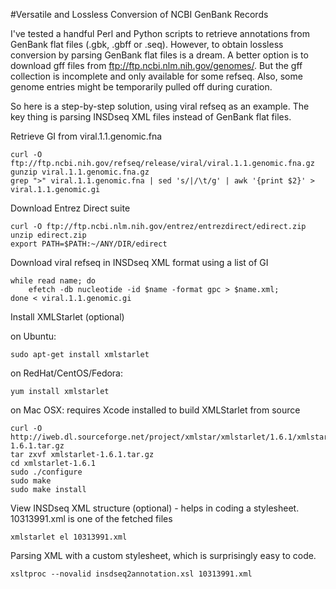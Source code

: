 #Versatile and Lossless Conversion of NCBI GenBank Records

I've tested a handful Perl and Python scripts to retrieve annotations from GenBank flat files (.gbk, .gbff or .seq). However, to obtain lossless conversion by parsing GenBank flat files is a dream. A better option is to download gff files from ftp://ftp.ncbi.nlm.nih.gov/genomes/. But the gff collection is incomplete and only available for some refseq. Also, some genome entries might be temporarily pulled off during curation.

So here is a step-by-step solution, using viral refseq as an example. The key thing is parsing INSDseq XML files instead of GenBank flat files.

Retrieve GI from viral.1.1.genomic.fna

    curl -O ftp://ftp.ncbi.nih.gov/refseq/release/viral/viral.1.1.genomic.fna.gz
    gunzip viral.1.1.genomic.fna.gz
    grep ">" viral.1.1.genomic.fna | sed 's/|/\t/g' | awk '{print $2}' > viral.1.1.genomic.gi

Download Entrez Direct suite

    curl -O ftp://ftp.ncbi.nlm.nih.gov/entrez/entrezdirect/edirect.zip
    unzip edirect.zip
    export PATH=$PATH:~/ANY/DIR/edirect
    
Download viral refseq in INSDseq XML format using a list of GI

    while read name; do
        efetch -db nucleotide -id $name -format gpc > $name.xml;
    done < viral.1.1.genomic.gi 

Install XMLStarlet (optional)

on Ubuntu:
    
    sudo apt-get install xmlstarlet

on RedHat/CentOS/Fedora:
    
    yum install xmlstarlet

on Mac OSX: requires Xcode installed to build XMLStarlet from source
    
    curl -O http://iweb.dl.sourceforge.net/project/xmlstar/xmlstarlet/1.6.1/xmlstarlet-1.6.1.tar.gz
    tar zxvf xmlstarlet-1.6.1.tar.gz
    cd xmlstarlet-1.6.1
    sudo ./configure
    sudo make
    sudo make install
    
View INSDseq XML structure (optional) - helps in coding a stylesheet. 10313991.xml is one of the fetched files

    xmlstarlet el 10313991.xml

Parsing XML with a custom stylesheet, which is surprisingly easy to code.

    xsltproc --novalid insdseq2annotation.xsl 10313991.xml
